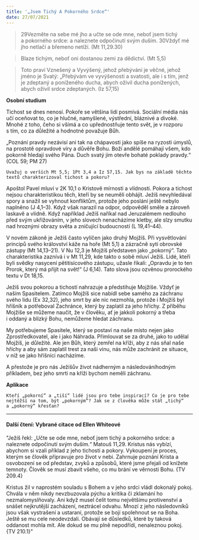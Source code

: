 ```yaml
---
title: '„Jsem Tichý A Pokorného Srdce“'
date: 27/07/2021
---
```


> <p></p>
> 29Vezměte na sebe mé jho a učte se ode mne, neboť jsem tichý a pokorného srdce: a naleznete odpočinutí svým duším. 30Vždyť mé jho netlačí a břemeno netíží. (Mt 11,29.30)

> <p></p>
> Blaze tichým, neboť oni dostanou zemi za dědictví. (Mt 5,5)

> <p></p>
> Toto praví Vznešený a Vyvýšený, jehož přebývání je věčné, jehož jméno je Svatý: „Přebývám ve vyvýšenosti a svatosti, ale i s tím, jenž je zdeptaný a poníženého ducha, abych oživil ducha ponížených, abych oživil srdce zdeptaných. (Iz 57,15)

**Osobní studium**

Tichost se dnes nenosí. Pokoře se většina lidí posmívá. Sociální média nás učí oceňovat to, co je hlučné, namyšlené, výstřední, bláznivé a divoké. Mnohé z toho, čeho si všímá a co upřednostňuje tento svět, je v rozporu s tím, co za důležité a hodnotné považuje Bůh.

„Poznání pravdy nezávisí ani tak na chápavosti jako spíše na ryzosti úmyslů, na prostotě opravdové víry a důvěře Bohu. Boží andělé pomáhají všem, kdo pokorně hledají svého Pána. Duch svatý jim otevře bohaté poklady pravdy.“ (COL 59; PM 27)

`Uvažuj o verších Mt 5,5; 1Pt 3,4 a Iz 57,15. Jak bys na základě těchto textů charakterizoval tichost a pokoru?`

Apoštol Pavel mluví v 2K 10,1 o Kristově mírnosti a vlídnosti. Pokora a tichost nejsou charakteristikou těch, kteří by se neuměli obhájit. Ježíš nevyhledával spory a snažil se vyhnout konfliktům, protože jeho poslání ještě nebylo naplněno (J 4,1–3). Když však narazil na odpor, odpověděl směle a zároveň laskavě a vlídně. Když například Ježíš naříkal nad Jeruzalémem nedlouho před svým ukřižováním, v jeho slovech nenacházíme kletby, ale slzy smutku nad hroznými obrazy světa a zničující budoucností (L 19,41–44).

V novém zákoně je Ježíš často vylíčen jako druhý Mojžíš. Při vysvětlování principů svého království káže na hoře (Mt 5,1) a zázračně sytí obrovské zástupy (Mt 14,13–21). V Nu 12,3 je Mojžíš představen jako „pokorný“. Tato charakteristika zaznívá i v Mt 11,29, kde takto o sobě mluví Ježíš. Lidé, kteří byli svědky nasycení pětitisícového zástupu, užasle říkali: „Opravdu je to ten Prorok, který má přijít na svět!“ (J 6,14). Tato slova jsou ozvěnou prorockého textu v Dt 18,15.

Ježíš svou pokorou a tichostí nahrazuje a předstihuje Mojžíše. Vždyť je naším Spasitelem. Zatímco Mojžíš sice nabídl sebe samého za záchranu svého lidu (Ex 32,32), jeho smrt by ale nic nezmohla, protože i Mojžíš byl hříšník a potřeboval Zachránce, který by zaplatil za jeho hříchy. Z příběhu Mojžíše se můžeme naučit, že v člověku, ať je jakkoli pokorný a třeba i oddaný a blízký Bohu, nemůžeme hledat záchranu.

My potřebujeme Spasitele, který se postaví na naše místo nejen jako Zprostředkovatel, ale i jako Náhrada. Přimlouvat se za druhé, jako to udělal Mojžíš, je důležité. Ale jen Bůh, který zemřel na kříži, aby z nás sňal naše hříchy a aby sám zaplatil trest za naši vinu, nás může zachránit ze situace, v níž se jako hříšníci nacházíme.

A přestože je pro nás Ježíšův život nádherným a následováníhodným příkladem, bez jeho smrti na kříži bychom neměli záchranu.

**Aplikace**

`Kteří „pokorní“ a „tiší“ lidé jsou pro tebe inspirací? Co je pro tebe nejtěžší na tom, být „pokorným“? Jak se z člověka může stát „tichý“ a „pokorný“ křesťan?`

---

#### Další čtení: Vybrané citace od Ellen Whiteové

"Ježíš řekl: „Učte se ode mne, neboť jsem tichý a pokorného srdce: a naleznete odpočinutí svým duším.“ Matouš 11,29. Kristus nás vybízí, abychom si vzali příklad z jeho tichosti a pokory. Vykoupení je proces, kterým se člověk připravuje pro život v nebi. Zahrnuje poznání Krista a osvobození se od představ, zvyků a způsobů, které jsme přejali od knížete temnoty. Člověk se musí zbavit všeho, co mu brání ve věrnosti Bohu. {TV 209.4}

Kristus žil v naprostém souladu s Bohem a v jeho srdci vládl dokonalý pokoj. Chvála v něm nikdy nevzbuzovala pýchu a kritika či zklamání ho nezmalomyslňovaly. Ani když musel čelit tomu největšímu protivenství a snášet nejkrutější zacházení, neztrácel odvahu. Mnozí z jeho následovníků jsou však vystrašení a ustaraní, protože se bojí spolehnout se na Boha. Ještě se mu cele neodevzdali. Obávají se důsledků, které by taková oddanost mohla mít. Ale dokud se mu plně nepodřídí, nenaleznou pokoj. {TV 210.1}"